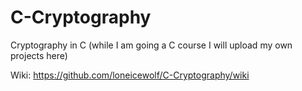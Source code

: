 # C-Cryptography
Cryptography in C (while I am going a C course I will upload my own projects here)

Wiki: https://github.com/loneicewolf/C-Cryptography/wiki
